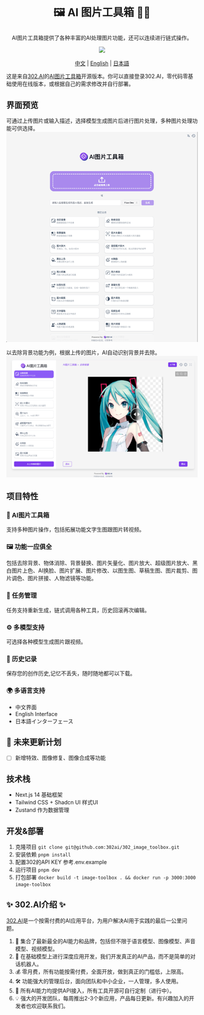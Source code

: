 # <p align="center">🖼️ AI 图片工具箱 🚀✨</p>

<p align="center">AI图片工具箱提供了各种丰富的AI处理图片功能，还可以连续进行链式操作。</p>

<p align="center"><a href="https://302.ai/tools/word/" target="blank"><img src="https://file.302ai.cn/gpt/imgs/badge/21212.png" /></a></p >

<p align="center"><a href="README zh.md">中文</a> | <a href="README.md">English</a> | <a href="README_ja.md">日本語</a></p>


这是来自[302.AI](https://302.ai)的[AI图片工具箱](https://302.ai/tools/pictool/)开源版本。你可以直接登录302.AI，零代码零基础使用在线版本，或根据自己的需求修改并自行部署。

## 界面预览
可通过上传图片或输入描述，选择模型生成图片后进行图片处理，多种图片处理功能可供选择。
![pic-tool](docs/zh/pic-tool.png)      

以去除背景功能为例，根据上传的图片，AI自动识别背景并去除。
![pic-tool](docs/zh/图片工具箱1.png)


## 项目特性
### 🎥 AI图片工具箱
  支持多种图片操作，包括拓展功能文字生图跟图片转视频。
### 🖼️ 功能一应俱全
  包括去除背景、物体消除、背景替换、图片矢量化、图片放大、超级图片放大、黑白图片上色、AI换脸、图片扩展、图片修改、以图生图、草稿生图、图片裁剪、图片调色、图片拼接、人物滤镜等功能。
### 🔄 任务管理
  任务支持重新生成，链式调用各种工具，历史回滚再次编辑。
### ⚙️ 多模型支持
  可选择各种模型生成图片跟视频。
### 📜 历史记录
  保存您的创作历史,记忆不丢失，随时随地都可以下载。
### 🌍 多语言支持
  - 中文界面
  - English Interface
  - 日本語インターフェース

## 🚩 未来更新计划
- [ ] 新增特效、图像修复、图像合成等功能

## 技术栈

- Next.js 14 基础框架
- Tailwind CSS + Shadcn UI 样式UI
- Zustand 作为数据管理

## 开发&部署

1. 克隆项目 `git clone git@github.com:302ai/302_image_toolbox.git`
2. 安装依赖 `pnpm install`
3. 配置302的API KEY 参考.env.example
4. 运行项目 `pnpm dev`
5. 打包部署 `docker build -t image-toolbox . && docker run -p 3000:3000 image-toolbox`


## ✨ 302.AI介绍 ✨

[302.AI](https://302.ai)是一个按需付费的AI应用平台，为用户解决AI用于实践的最后一公里问题。

1. 🧠 集合了最新最全的AI能力和品牌，包括但不限于语言模型、图像模型、声音模型、视频模型。
2. 🚀 在基础模型上进行深度应用开发，我们开发真正的AI产品，而不是简单的对话机器人。
3. 💰 零月费，所有功能按需付费，全面开放，做到真正的门槛低，上限高。
4. 🛠 功能强大的管理后台，面向团队和中小企业，一人管理，多人使用。
5. 🔗 所有AI能力均提供API接入，所有工具开源可自行定制（进行中）。
6. 💡 强大的开发团队，每周推出2-3个新应用，产品每日更新。有兴趣加入的开发者也欢迎联系我们。
